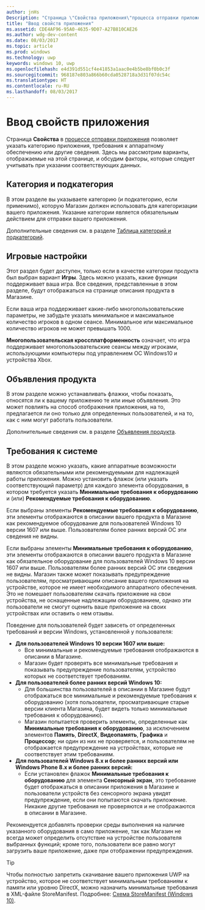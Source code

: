 ```yaml
---
author: jnHs
Description: "Страница \"Свойства приложения\"процесса отправки приложения позволяет указать категорию приложения, а также указать предпочтения оборудования или другие объявления."
title: "Ввод свойств приложения"
ms.assetid: CDE4AF96-95A0-4635-9D07-A27B810CAE26
ms.author: wdg-dev-content
ms.date: 08/03/2017
ms.topic: article
ms.prod: windows
ms.technology: uwp
keywords: windows 10, uwp
ms.openlocfilehash: e4d391d551cf4e41853a1aac0e4b5be8bf0b0c3f
ms.sourcegitcommit: 968187e803a866b60cda0528718a3d31f07dc54c
ms.translationtype: HT
ms.contentlocale: ru-RU
ms.lasthandoff: 08/03/2017
---
```

# <a name="enter-app-properties"></a>Ввод свойств приложения

Страница **Свойства** в [процессе отправки приложения](app-submissions.md) позволяет указать категорию приложения, требования к аппаратному обеспечению или другие сведения. Здесь мы рассмотрим варианты, отображаемые на этой странице, и обсудим факторы, которые следует учитывать при указании соответствующих данных.

## <a name="category-and-subcategory"></a>Категория и подкатегория

В этом разделе вы указываете категорию (и подкатегорию, если применимо), которую Магазин должен использовать для категоризации вашего приложения. Указание категории является обязательным действием для отправки вашего приложения.

Дополнительные сведения см. в разделе [Таблица категорий и подкатегорий](category-and-subcategory-table.md).

## <a name="game-settings"></a>Игровые настройки

Этот раздел будет доступен, только если в качестве категории продукта был выбран вариант **Игры**. Здесь можно указать, какие функции поддерживает ваша игра. Все сведения, представленные в этом разделе, будут отображаться на странице описания продукта в Магазине.

Если ваша игра поддерживает какие-либо многопользовательские параметры, не забудьте указать минимальное и максимальное количество игроков в одном сеансе. Минимальное или максимальное количество игроков не может превышать 1000.

**Многопользовательская кроссплатформенность** означает, что игра поддерживает многопользовательские сеансы между игроками, использующими компьютеры под управлением ОС Windows10 и устройства Xbox.


## <a name="product-declarations"></a>Объявления продукта

В этом разделе можно устанавливать флажки, чтобы показать, относятся ли к вашему приложению те или иные объявления. Это может повлиять на способ отображения приложения, на то, предлагается ли оно только для определенных пользователей, и на то, как с ним могут работать пользователи.

Дополнительные сведения см. в разделе [Объявления продукта](app-declarations.md).

## <a name="system-requirements"></a>Требования к системе

В этом разделе можно указать, какие аппаратные возможности являются обязательными или рекомендуемыми для надлежащей работы приложения. Можно установить флажок (или указать соответствующий параметр) для каждого элемента оборудования, в котором требуется указать **Минимальные требования к оборудованию** и (или) **Рекомендуемые требования к оборудованию**.

Если выбраны элементы **Рекомендуемые требования к оборудованию**, эти элементы отображаются в описании вашего продукта в Магазине как рекомендуемое оборудование для пользователей Windows 10 версии 1607 или выше. Пользователям более ранних версий ОС эти сведения не видны.

Если выбраны элементы **Минимальные требования к оборудованию**, эти элементы отображаются в описании вашего продукта в Магазине как обязательное оборудование для пользователей Windows 10 версии 1607 или выше. Пользователям более ранних версий ОС эти сведения не видны. Магазин также может показывать предупреждение пользователям, просматривающим описание вашего приложения на устройстве, которое не имеет необходимого аппаратного обеспечения. Это не помешает пользователям скачать приложение на свои устройства, не оснащенные надлежащим оборудованием, однако эти пользователи не смогут оценить ваше приложение на своих устройствах или оставить о нем отзывы. 

Поведение для пользователей будет зависеть от определенных требований и версии Windows, установленной у пользователя:

- **Для пользователей Windows 10 версии 1607 или выше:**
     - Все минимальные и рекомендуемые требования отображаются в описании в Магазине.
     - Магазин будет проверять все минимальные требования и показывать предупреждение пользователям, устройство которых не соответствует требованиям.
- **Для пользователей более ранних версий Windows 10:**
     - Для большинства пользователей в описании в Магазине будут отображаться все минимальные и рекомендуемые требования к оборудованию (хотя пользователи, просматривающие старые версии клиента Магазина, будет видеть только минимальные требования к оборудованию).
     - Магазин попытается проверить элементы, определенные как **Минимальные требования к оборудованию**, за исключением элементов **Память**, **DirectX**, **Видеопамять**, **Графика** и **Процессор**; ни один из них не проверяется, и пользователям не отображается предупреждение на устройствах, которые не соответствует этим требованиям. 
- **Для пользователей Windows 8.x и более ранних версий или Windows Phone 8.x и более ранних версий:**
     - Если установлен флажок **Минимальные требования к оборудованию** для элемента **Сенсорный экран**, это требование будет отображаться в описании приложения в Магазине и пользователи устройств без сенсорного экрана увидят предупреждение, если они попытаются скачать приложение. Никакие другие требования не проверяются и не отображаются в описании в Магазине.

Рекомендуется добавлять проверки среды выполнения на наличие указанного оборудования в само приложение, так как Магазин не всегда может определить отсутствие на устройстве пользователя выбранных функций; кроме того, пользователи все равно могут загрузить ваше приложение, даже при отображении предупреждения.

> [!TIP]
> Чтобы полностью запретить скачивание вашего приложения UWP на устройство, которое не соответствует минимальным требованиям к памяти или уровню DirectX, можно назначить минимальные требования в XML-файле StoreManifest. Подробнее: [Схема StoreManifest (Windows 10)](https://msdn.microsoft.com/library/windows/apps/mt617335).



